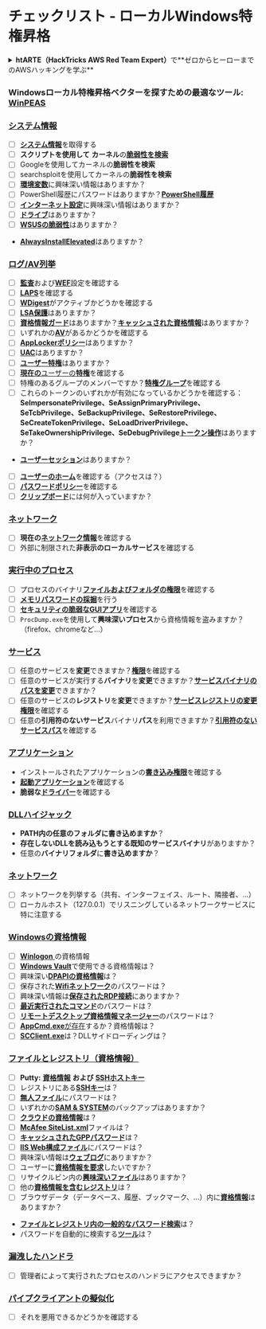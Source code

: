 # チェックリスト - ローカルWindows特権昇格

<details>

<summary><strong>htARTE（HackTricks AWS Red Team Expert）</strong>で**ゼロからヒーローまでのAWSハッキングを学ぶ**</summary>

HackTricksをサポートする他の方法：

- **HackTricksで企業を宣伝**したい場合や**HackTricksをPDFでダウンロード**したい場合は、[**SUBSCRIPTION PLANS**](https://github.com/sponsors/carlospolop)をチェックしてください！
- [**公式PEASS＆HackTricksスワッグ**](https://peass.creator-spring.com)を入手する
- [**The PEASS Family**](https://opensea.io/collection/the-peass-family)を発見し、独占的な[**NFTs**](https://opensea.io/collection/the-peass-family)のコレクションを見つける
- **Discordグループ**に**参加**する💬（https://discord.gg/hRep4RUj7f）または[**telegramグループ**](https://t.me/peass)に参加するか、**Twitter**で**フォロー**する🐦 [**@carlospolopm**](https://twitter.com/hacktricks_live)。
- **HackTricks**（https://github.com/carlospolop/hacktricks）および**HackTricks Cloud**（https://github.com/carlospolop/hacktricks-cloud）のGitHubリポジトリにPRを提出して、あなたのハッキングテクニックを共有してください。

</details>

### **Windowsローカル特権昇格ベクターを探すための最適なツール:** [**WinPEAS**](https://github.com/carlospolop/privilege-escalation-awesome-scripts-suite/tree/master/winPEAS)

### [システム情報](windows-local-privilege-escalation/#system-info)

- [ ] [**システム情報**](windows-local-privilege-escalation/#system-info)を取得する
- [ ] **スクリプトを使用して** **カーネル**の[**脆弱性を検索**](windows-local-privilege-escalation/#version-exploits)
- [ ] Googleを使用してカーネルの**脆弱性を検索**
- [ ] searchsploitを使用してカーネルの**脆弱性を検索**
- [ ] [**環境変数**](windows-local-privilege-escalation/#environment)に興味深い情報はありますか？
- [ ] PowerShell履歴にパスワードはありますか？[**PowerShell履歴**](windows-local-privilege-escalation/#powershell-history)
- [ ] [**インターネット設定**](windows-local-privilege-escalation/#internet-settings)に興味深い情報はありますか？
- [ ] [**ドライブ**](windows-local-privilege-escalation/#drives)はありますか？
- [ ] [**WSUSの脆弱性**](windows-local-privilege-escalation/#wsus)はありますか？
- [**AlwaysInstallElevated**](windows-local-privilege-escalation/#alwaysinstallelevated)はありますか？

### [ログ/AV列挙](windows-local-privilege-escalation/#enumeration)

- [ ] [**監査**](windows-local-privilege-escalation/#audit-settings)および[**WEF**](windows-local-privilege-escalation/#wef)設定を確認する
- [ ] [**LAPS**](windows-local-privilege-escalation/#laps)を確認する
- [ ] [**WDigest**](windows-local-privilege-escalation/#wdigest)がアクティブかどうかを確認する
- [ ] [**LSA保護**](windows-local-privilege-escalation/#lsa-protection)はありますか？
- [ ] [**資格情報ガード**](windows-local-privilege-escalation/#credentials-guard)はありますか？[**キャッシュされた資格情報**](windows-local-privilege-escalation/#cached-credentials)はありますか？
- [ ] いずれかの[**AV**](windows-av-bypass)があるかどうかを確認する
- [ ] [**AppLockerポリシー**](authentication-credentials-uac-and-efs#applocker-policy)はありますか？
- [ ] [**UAC**](authentication-credentials-uac-and-efs/uac-user-account-control)はありますか？
- [ ] [**ユーザー特権**](windows-local-privilege-escalation/#users-and-groups)はありますか？
- [ ] [**現在の**ユーザーの**特権**](windows-local-privilege-escalation/#users-and-groups)を確認する
- [ ] 特権のあるグループのメンバーですか？[**特権グループ**](windows-local-privilege-escalation/#privileged-groups)を確認する
- [ ] これらのトークンのいずれかが有効になっているかどうかを確認する：**SeImpersonatePrivilege、SeAssignPrimaryPrivilege、SeTcbPrivilege、SeBackupPrivilege、SeRestorePrivilege、SeCreateTokenPrivilege、SeLoadDriverPrivilege、SeTakeOwnershipPrivilege、SeDebugPrivilege**[**トークン操作**](windows-local-privilege-escalation/#token-manipulation)はありますか？
- [**ユーザーセッション**](windows-local-privilege-escalation/#logged-users-sessions)はありますか？
- [ ] [**ユーザーのホーム**](windows-local-privilege-escalation/#home-folders)を確認する（アクセスは？）
- [ ] [**パスワードポリシー**](windows-local-privilege-escalation/#password-policy)を確認する
- [ ] [**クリップボード**](windows-local-privilege-escalation/#get-the-content-of-the-clipboard)には何が入っていますか？

### [ネットワーク](windows-local-privilege-escalation/#network)

- [ ] **現在の**[**ネットワーク情報**](windows-local-privilege-escalation/#network)を確認する
- [ ] 外部に制限された**非表示のローカルサービス**を確認する

### [実行中のプロセス](windows-local-privilege-escalation/#running-processes)

- [ ] プロセスのバイナリ[**ファイルおよびフォルダの権限**](windows-local-privilege-escalation/#file-and-folder-permissions)を確認する
- [ ] [**メモリパスワードの採掘**](windows-local-privilege-escalation/#memory-password-mining)を行う
- [ ] [**セキュリティの脆弱なGUIアプリ**](windows-local-privilege-escalation/#insecure-gui-apps)を確認する
- [ ] `ProcDump.exe`を使用して**興味深いプロセス**から資格情報を盗みますか？（firefox、chromeなど...）

### [サービス](windows-local-privilege-escalation/#services)

- [ ] 任意のサービスを**変更**できますか？[**権限**](windows-local-privilege-escalation#permissions)を確認する
- [ ] 任意のサービスが実行する**バイナリ**を**変更**できますか？[**サービスバイナリのパスを変更**](windows-local-privilege-escalation/#modify-service-binary-path)できますか？
- [ ] 任意のサービスの**レジストリ**を**変更**できますか？[**サービスレジストリの変更権限**](windows-local-privilege-escalation/#services-registry-modify-permissions)を確認する
- [ ] 任意の**引用符のないサービス**バイナリ**パス**を利用できますか？[**引用符のないサービスパス**](windows-local-privilege-escalation/#unquoted-service-paths)を確認する

### [**アプリケーション**](windows-local-privilege-escalation/#applications)

- インストールされたアプリケーションの[**書き込み権限**](windows-local-privilege-escalation/#write-permissions)を確認する
- [**起動アプリケーション**](windows-local-privilege-escalation/#run-at-startup)を確認する
- **脆弱な**[**ドライバー**](windows-local-privilege-escalation/#drivers)を確認する

### [DLLハイジャック](windows-local-privilege-escalation/#path-dll-hijacking)

- **PATH内の任意のフォルダに書き込めますか**？
- **存在しないDLLを読み込もうとする既知のサービスバイナリ**がありますか？
- 任意の**バイナリフォルダ**に**書き込めますか**？
### [ネットワーク](windows-local-privilege-escalation/#network)

* [ ] ネットワークを列挙する（共有、インターフェイス、ルート、隣接者、...）
* [ ] ローカルホスト（127.0.0.1）でリスニングしているネットワークサービスに特に注意する

### [Windowsの資格情報](windows-local-privilege-escalation/#windows-credentials)

* [ ] [**Winlogon** ](windows-local-privilege-escalation/#winlogon-credentials)の資格情報
* [ ] [**Windows Vault**](windows-local-privilege-escalation/#credentials-manager-windows-vault)で使用できる資格情報は？
* [ ] 興味深い[**DPAPIの資格情報**](windows-local-privilege-escalation/#dpapi)は？
* [ ] 保存された[**Wifiネットワーク**](windows-local-privilege-escalation/#wifi)のパスワードは？
* [ ] 興味深い情報は[**保存されたRDP接続**](windows-local-privilege-escalation/#saved-rdp-connections)にありますか？
* [ ] [**最近実行されたコマンド**](windows-local-privilege-escalation/#recently-run-commands)のパスワードは？
* [ ] [**リモートデスクトップ資格情報マネージャー**](windows-local-privilege-escalation/#remote-desktop-credential-manager)のパスワードは？
* [ ] [**AppCmd.exe**が存在](windows-local-privilege-escalation/#appcmd-exe)するか？資格情報は？
* [ ] [**SCClient.exe**](windows-local-privilege-escalation/#scclient-sccm)は？DLLサイドローディングは？

### [ファイルとレジストリ（資格情報）](windows-local-privilege-escalation/#files-and-registry-credentials)

* [ ] **Putty:** [**資格情報**](windows-local-privilege-escalation/#putty-creds) **および** [**SSHホストキー**](windows-local-privilege-escalation/#putty-ssh-host-keys)
* [ ] レジストリにある[**SSHキー**](windows-local-privilege-escalation/#ssh-keys-in-registry)は？
* [ ] [**無人ファイル**](windows-local-privilege-escalation/#unattended-files)にパスワードは？
* [ ] いずれかの[**SAM & SYSTEM**](windows-local-privilege-escalation/#sam-and-system-backups)のバックアップはありますか？
* [ ] [**クラウドの資格情報**](windows-local-privilege-escalation/#cloud-credentials)は？
* [ ] [**McAfee SiteList.xml**](windows-local-privilege-escalation/#mcafee-sitelist.xml)ファイルは？
* [ ] [**キャッシュされたGPPパスワード**](windows-local-privilege-escalation/#cached-gpp-pasword)は？
* [ ] [**IIS Web構成ファイル**](windows-local-privilege-escalation/#iis-web-config)にパスワードは？
* [ ] 興味深い情報は[**ウェブログ**](windows-local-privilege-escalation/#logs)にありますか？
* [ ] ユーザーに[**資格情報を要求**](windows-local-privilege-escalation/#ask-for-credentials)したいですか？
* [ ] リサイクルビン内の[**興味深いファイル**](windows-local-privilege-escalation/#credentials-in-the-recyclebin)はありますか？
* [ ] 他の[**資格情報を含むレジストリ**](windows-local-privilege-escalation/#inside-the-registry)は？
* [ ] ブラウザデータ（データベース、履歴、ブックマーク、...）内に[**資格情報**](windows-local-privilege-escalation/#browsers-history)はありますか？
* [**ファイルとレジストリ内の一般的なパスワード検索**](windows-local-privilege-escalation/#generic-password-search-in-files-and-registry)は？
* パスワードを自動的に検索する[**ツール**](windows-local-privilege-escalation/#tools-that-search-for-passwords)は？

### [漏洩したハンドラ](windows-local-privilege-escalation/#leaked-handlers)

* [ ] 管理者によって実行されたプロセスのハンドラにアクセスできますか？

### [パイプクライアントの擬似化](windows-local-privilege-escalation/#named-pipe-client-impersonation)

* [ ] それを悪用できるかどうかを確認する
